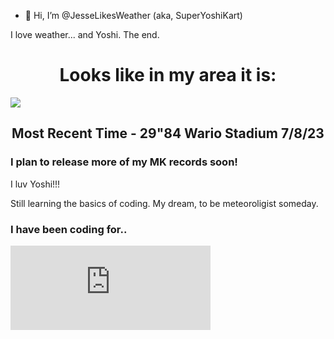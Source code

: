 - 👋 Hi, I’m @JesseLikesWeather (aka, SuperYoshiKart)


I love weather... and Yoshi. The end.


<center><h1>Looks like in my area it is:</h1></center>
<a href="https://app.weathercloud.net/d3641315345"><img src="https://app.weathercloud.net/device/sticker/3641315345"></a>
  <center><h2>Most Recent Time - 29"84 Wario Stadium 7/8/23</h2></center>

<h3>I plan to release more of my MK records soon!</h3>

I luv Yoshi!!!

Still learning the basics of coding. My dream, to be meteoroligist someday.
<h3>I have been coding for.. </h3>
<iframe src="https://free.timeanddate.com/countdown/i921ayoy/n263/cf111/cm0/cu1/ct4/cs0/ca0/cr0/ss0/cac000/cpc000/pc0f0/tc699/fs110/szw320/szh135/tatTime%20left%20to%20Event%20in/tac000/tptI%20have%20been%20coding%20for%3A/tpc000/mac000/mpc000/iso2023-05-20T17:23:00" allowtransparency="true" frameborder="0" width="320" height="135"></iframe>
